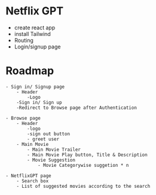 # Netflix GPT

- create react app
- install Tailwind
- Routing
- Login/signup page


# Roadmap
    - Sign in/ Signup page
        - Header
            -Logo
        -Sign in/ Sign up
        -Redirect to Browse page after Authentication

    - Browse page
        - Header
            -logo
            -sign out button
            - greet user
        - Main Movie
            - Main Movie Trailer
            - Main Movie Play button, Title & Description
            - Movie Suggestion
                - Movie Categorywise suggetion * n
    
    - NetflixGPT page
        - Search box
        - List of suggested movies according to the search
